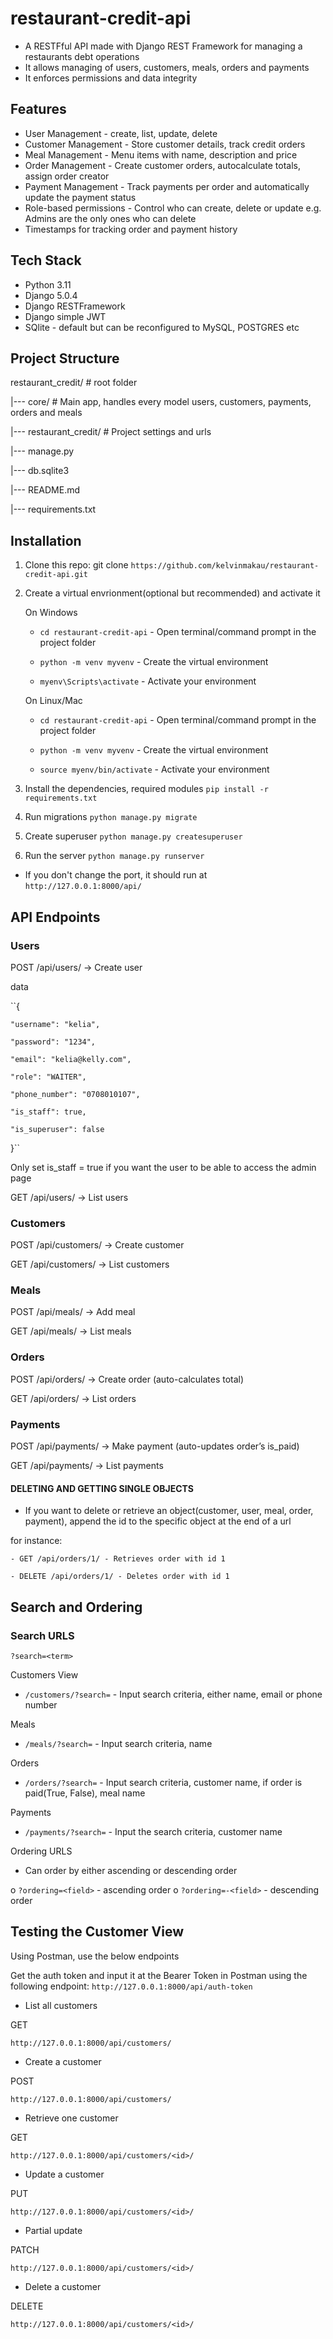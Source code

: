 # restaurant-credit-api

- A RESTFful API made with Django REST Framework for managing a restaurants debt operations
- It allows managing of users, customers, meals, orders and payments
- It enforces permissions and data integrity

## Features

- User Management - create, list, update, delete
- Customer Management - Store customer details, track credit orders
- Meal Management - Menu items with name, description and price
- Order Management - Create customer orders, autocalculate totals, assign order creator
- Payment Management - Track payments per order and automatically update the payment status
- Role-based permissions - Control who can create, delete or update e.g. Admins are the only ones who can delete
- Timestamps for tracking order and payment history

## Tech Stack

- Python 3.11
- Django 5.0.4
- Django RESTFramework
- Django simple JWT
- SQlite - default but can be reconfigured to MySQL, POSTGRES etc

## Project Structure

restaurant_credit/ # root folder

|--- core/ # Main app, handles every model users, customers, payments, orders and meals

|--- restaurant_credit/ # Project settings and urls

|--- manage.py

|--- db.sqlite3

|--- README.md

|--- requirements.txt

## Installation

1. Clone this repo:
git clone `https://github.com/kelvinmakau/restaurant-credit-api.git`

2. Create a virtual envrionment(optional but recommended) and activate it

    On Windows

    - `cd restaurant-credit-api` - Open terminal/command prompt in the project folder

    - `python -m venv myvenv` - Create the virtual environment

    - `myenv\Scripts\activate` - Activate your environment

    On Linux/Mac

    - `cd restaurant-credit-api` - Open terminal/command prompt in the project folder

    - `python -m venv myvenv` - Create the virtual environment

    - `source myenv/bin/activate` - Activate your environment

3. Install the dependencies, required modules
`pip install -r requirements.txt`

4. Run migrations
`python manage.py migrate`

5. Create superuser
`python manage.py createsuperuser`

6. Run the server
`python manage.py runserver`

- If you don't change the port, it should run at `http://127.0.0.1:8000/api/`

## API Endpoints

### Users

POST /api/users/ → Create user

data

``{

    "username": "kelia",

    "password": "1234",

    "email": "kelia@kelly.com",

    "role": "WAITER",

    "phone_number": "0708010107",

    "is_staff": true,

    "is_superuser": false
}``

Only set is_staff = true if you want the user to be able to access the admin page

GET /api/users/ → List users

### Customers

POST /api/customers/ → Create customer

GET /api/customers/ → List customers

### Meals

POST /api/meals/ → Add meal

GET /api/meals/ → List meals

### Orders

POST /api/orders/ → Create order (auto-calculates total)

GET /api/orders/ → List orders

### Payments

POST /api/payments/ → Make payment (auto-updates order’s is_paid)

GET /api/payments/ → List payments

#### DELETING AND GETTING SINGLE OBJECTS

- If you want to delete or retrieve an object(customer, user, meal, order, payment), append the id to the specific object at the end of a url

for instance:

    - GET /api/orders/1/ - Retrieves order with id 1

    - DELETE /api/orders/1/ - Deletes order with id 1

## Search and Ordering

### Search URLS

`?search=<term>`

Customers View

- `/customers/?search=` - Input search criteria, either name, email or phone number

Meals

- `/meals/?search=` - Input search criteria, name

Orders

- `/orders/?search=` - Input search criteria, customer name, if order is paid(True, False), meal name

Payments

- `/payments/?search=` - Input the search criteria, customer name

Ordering URLS

- Can order by either ascending or descending order

o `?ordering=<field>` - ascending order
o `?ordering=-<field>` - descending order

## Testing the Customer View

Using Postman, use the below endpoints

Get the auth token and input it at the Bearer Token in Postman using the following endpoint:
`http://127.0.0.1:8000/api/auth-token`

- List all customers

GET

`http://127.0.0.1:8000/api/customers/`

- Create a customer

POST

`http://127.0.0.1:8000/api/customers/`

- Retrieve one customer

GET

`http://127.0.0.1:8000/api/customers/<id>/`

- Update a customer

PUT

`http://127.0.0.1:8000/api/customers/<id>/`

- Partial update

PATCH

`http://127.0.0.1:8000/api/customers/<id>/`

- Delete a customer

DELETE

`http://127.0.0.1:8000/api/customers/<id>/`
